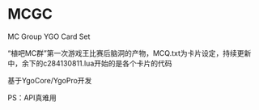 # MCGC
MC Group YGO Card Set

“植吧MC群”第一次游戏王比赛后脑洞的产物，MCQ.txt为卡片设定，持续更新中，余下的c284130811.lua开始的是各个卡片的代码

基于YgoCore/YgoPro开发

PS：API真难用
